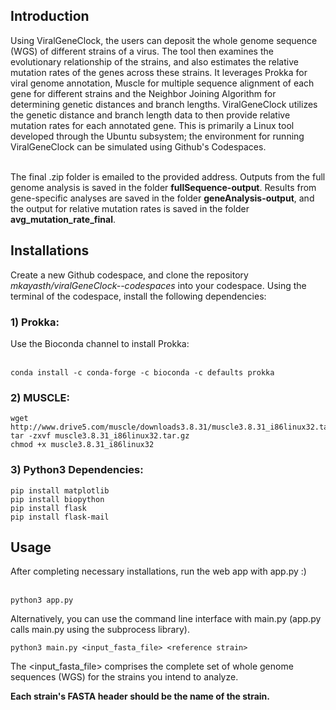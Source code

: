<h2> Introduction </h2>
Using ViralGeneClock, the users can deposit the whole genome sequence (WGS) of different strains of a virus. The tool then examines the evolutionary relationship of the strains, and also estimates the relative mutation rates of the genes across these strains. It leverages Prokka for viral genome annotation, Muscle for multiple sequence alignment of each gene for different strains and the Neighbor Joining Algorithm for determining genetic distances and branch lengths. ViralGeneClock utilizes the genetic distance and branch length data to then provide relative mutation rates for each annotated gene. This is primarily a Linux tool developed through the Ubuntu subsystem; the environment for running ViralGeneClock can be simulated using Github's Codespaces.<br> <br>

The final .zip folder is emailed to the provided address. Outputs from the full genome analysis is saved in the folder <b>fullSequence-output</b>. Results from gene-specific analyses are saved in the folder <b> geneAnalysis-output</b>, and the output for relative mutation rates is saved in the folder <b>avg_mutation_rate_final</b>.

<h2> Installations </h2>
Create a new Github codespace, and clone the repository <i>mkayasth/viralGeneClock--codespaces</i> into your codespace. Using the terminal of the codespace, install the following dependencies:

<h3>1) Prokka:</h3>
Use the Bioconda channel to install Prokka: <br> <br>

 ```shell
conda install -c conda-forge -c bioconda -c defaults prokka
```

<h3>2) MUSCLE:</h3>
 
 ```shell
wget http://www.drive5.com/muscle/downloads3.8.31/muscle3.8.31_i86linux32.tar.gz
tar -zxvf muscle3.8.31_i86linux32.tar.gz
chmod +x muscle3.8.31_i86linux32
```

<h3>3) Python3 Dependencies:</h3>

```shell
pip install matplotlib
pip install biopython
pip install flask
pip install flask-mail
```

<h2> Usage </h2>
After completing necessary installations, run the web app with app.py :) <br> <br>

 ```shell
python3 app.py
```

Alternatively, you can use the command line interface with main.py (app.py calls main.py using the subprocess library). <br>

 ```shell
python3 main.py <input_fasta_file> <reference strain>
```
The <input_fasta_file> comprises the complete set of whole genome sequences (WGS) for the strains you intend to analyze. 

<b>Each strain's FASTA header should be the name of the strain. </b>
